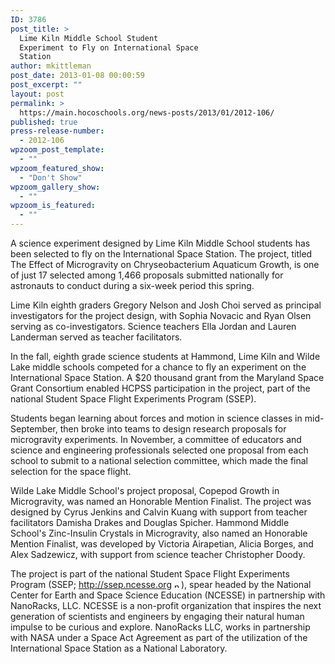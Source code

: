 ```yaml
---
ID: 3786
post_title: >
  Lime Kiln Middle School Student
  Experiment to Fly on International Space
  Station
author: mkittleman
post_date: 2013-01-08 00:00:59
post_excerpt: ""
layout: post
permalink: >
  https://main.hocoschools.org/news-posts/2013/01/2012-106/
published: true
press-release-number:
  - 2012-106
wpzoom_post_template:
  - ""
wpzoom_featured_show:
  - "Don't Show"
wpzoom_gallery_show:
  - ""
wpzoom_is_featured:
  - ""
---
```

A science experiment designed by Lime Kiln Middle School students has been selected to fly on the International Space Station. The project, titled The Effect of Microgravity on Chryseobacterium Aquaticum Growth, is one of just 17 selected among 1,466 proposals submitted nationally for astronauts to conduct during a six-week period this spring.

Lime Kiln eighth graders Gregory Nelson and Josh Choi served as principal investigators for the project design, with Sophia Novacic and Ryan Olsen serving as co-investigators. Science teachers Ella Jordan and Lauren Landerman served as teacher facilitators.

In the fall, eighth grade science students at Hammond, Lime Kiln and Wilde Lake middle schools competed for a chance to fly an experiment on the International Space Station. A $20 thousand grant from the Maryland Space Grant Consortium enabled HCPSS participation in the project, part of the national Student Space Flight Experiments Program (SSEP).

Students began learning about forces and motion in science classes in mid-September, then broke into teams to design research proposals for microgravity experiments. In November, a committee of educators and science and engineering professionals selected one proposal from each school to submit to a national selection committee, which made the final selection for the space flight.

Wilde Lake Middle School's project proposal, Copepod Growth in Microgravity, was named an Honorable Mention Finalist. The project was designed by Cyrus Jenkins and Calvin Kuang with support from teacher facilitators Damisha Drakes and Douglas Spicher. Hammond Middle School's Zinc-Insulin Crystals in Microgravity, also named an Honorable Mention Finalist, was developed by Victoria Airapetian, Alicia Borges, and Alex Sadzewicz, with support from science teacher Christopher Doody.

The project is part of the national Student Space Flight Experiments Program (SSEP; <a href="http://ssep.ncesse.org/" target="_blank">http://ssep.ncesse.org <img alt="new webpage icon" src="http://www.hcpss.org/images/new_webpage.gif" width="11" height="10" align="bottom" border="0" /></a>), spear headed by the National Center for Earth and Space Science Education (NCESSE) in partnership with NanoRacks, LLC. NCESSE is a non-profit organization that inspires the next generation of scientists and engineers by engaging their natural human impulse to be curious and explore. NanoRacks LLC, works in partnership with NASA under a Space Act Agreement as part of the utilization of the International Space Station as a National Laboratory.